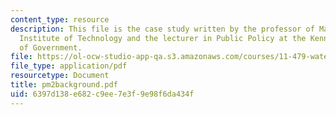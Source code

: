 ```yaml
---
content_type: resource
description: This file is the case study written by the professor of Massachusetts
  Institute of Technology and the lecturer in Public Policy at the Kennedy School
  of Government.
file: https://ol-ocw-studio-app-qa.s3.amazonaws.com/courses/11-479-water-and-sanitation-infrastructure-planning-in-developing-countries-spring-2005/6397d138e682c9ee7e3f9e98f6da434f_pm2background.pdf
file_type: application/pdf
resourcetype: Document
title: pm2background.pdf
uid: 6397d138-e682-c9ee-7e3f-9e98f6da434f
---
```

